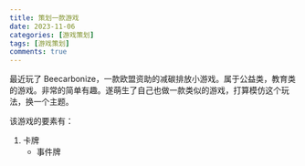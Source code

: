 ```yaml
---
title: 策划一款游戏
date: 2023-11-06
categories: [游戏策划]
tags: [游戏策划]
comments: true
---
```


最近玩了 Beecarbonize，一款欧盟资助的减碳排放小游戏。属于公益类，教育类的游戏。非常的简单有趣。遂萌生了自己也做一款类似的游戏，打算模仿这个玩法，换一个主题。

该游戏的要素有：

1. 卡牌
   - 事件牌
